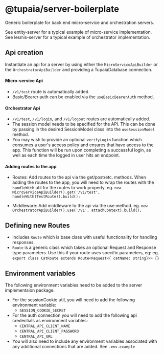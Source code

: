 # @tupaia/server-boilerplate

Generic boilerplate for back end micro-service and orchestration servers.

See entity-server for a typical example of micro-service implementation.
See lesmis-server for a typical example of orchestrator implementation.

## Api creation

Instantiate an api for a server by using either the `MicroServiceApiBuilder` or the `OrchestratorApiBuilder` and providing a TupaiaDatabase connection.

#### Micro-service Api

- `/v1/test` route is automatically added.
- Basic/Bearer auth can be enabled via the `useBasicBearerAuth` method.

#### Orchestrator Api

- `/v1/test`, `/v1/login`, and `/v1/logout` routes are automatically added.
- The session model needs to be specified for the API. This can be done by passing in the desired SessionModel class into the `useSessionModel` method.
- You may wish to provide an optional `verifyLogin` function which consumes a user's access policy and ensures that have access to the app. This function will be run upon completing a successful login, as well as each time the logged in user hits an endpoint.

#### Adding routes to the app

- Routes: Add routes to the api via the get/post/etc. methods. When adding the routes to the app, you will need to wrap the routes with the `handleWith` util for the routes to work properly.
  eg. `new MicroServiceApiBuilder().get('/v1/test', handleWith(TestRoute)).build();`

- Middleware: Add middleware to the api via the use method.
  eg. `new OrchestratorApiBuilder().use('/v1', attachContext).build();`

## Defining new Routes

- Includes `Route` which is base class with useful functionality for handling responses.
- `Route` is a generic class which takes an optional Request and Response type parameters. Use this if your route uses specific parameters, eg:
  eg. `export class CatRoute extends Route<Request<{ catName: string}>> {}`

## Environment variables

The following environment variables need to be added to the server implementaion package.

- For the sessionCookie util, you will need to add the following environment variable:
  - `SESSION_COOKIE_SECRET`
- For the auth connection you will need to add the following api credentials as environment variables:
  - `CENTRAL_API_CLIENT_NAME`
  - `CENTRAL_API_CLIENT_PASSWORD`
  - `CENTRAL_API_URL`
- You will also need to include any environment variables associated with any additional connections that are added.
  See `.env.example`
